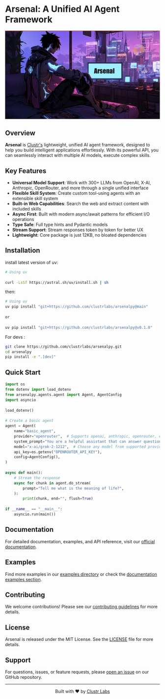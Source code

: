 # Arsenal: A Unified AI Agent Framework

<div align="center">
  <img src="https://github.com/clustrlabs/arsenalpy/raw/main/assets/arsenalpy.png" alt="Arsenal Banner" />
</div>

<!-- [![PyPI version](https://img.shields.io/pypi/v/arsenalpy.svg)](https://pypi.org/project/arsenalpy/)
[![Python](https://img.shields.io/pypi/pyversions/arsenalpy.svg)](https://pypi.org/project/arsenalpy/)
[![License](https://img.shields.io/github/license/clustrlabs/arsenalpy.svg)](https://github.com/clustrlabs/arsenalpy/blob/main/LICENSE)
[![Documentation](https://img.shields.io/badge/docs-latest-blue.svg)](https://clustrlabs.github.io/arsenalpy/) -->

## Overview

**Arsenal** is [Clustr's](https://clustr.network) lightweight, unified AI agent framework, designed to help you build intelligent applications effortlessly. With its powerful API, you can seamlessly interact with multiple AI models, execute complex skills.  

## Key Features

- **Universal Model Support**: Work with 300+ LLMs from OpenAI, X-AI, Anthropic, OpenRouter, and more through a single unified interface
- **Flexible Skill System**: Create custom tool-using agents with an extensible skill system
- **Built-in Web Capabilities**: Search the web and extract content with included skills
- **Async First**: Built with modern async/await patterns for efficient I/O operations
- **Type Safe**: Full type hints and Pydantic models
- **Stream Support**: Stream responses token by token for better UX
- **Lightweight**: Core package is just 12KB, no bloated dependencies

## Installation

install latest version of uv:

```bash
# Using uv

curl -LsSf https://astral.sh/uv/install.sh | sh

```

then:

```bash
# Using uv
uv pip install "git+https://github.com/clustrlabs/arsenalpy@main"

or

uv pip install "git+https://github.com/clustrlabs/arsenalpy@v0.1.0"

```

For devs :

```Bash
git clone https://github.com/clustrlabs/arsenalpy.git
cd arsenalpy
pip install -e ".[dev]"
```

## Quick Start

```python
import os
from dotenv import load_dotenv
from arsenalpy.agents.agent import Agent, AgentConfig
import asyncio

load_dotenv()

# Create a basic agent
agent = Agent(
    name="basic_agent",
    provider="openrouter",  # Supports openai, anthropic, openrouter, etc.
    system_prompt="You are a helpful assistant that can answer questions and help with tasks.",
    model="x-ai/grok-2-1212",  # Choose any model from supported providers
    api_key=os.getenv("OPENROUTER_API_KEY"),
    config=AgentConfig(),
)

async def main():
    # Stream the response
    async for chunk in agent.do_stream(
        prompt="Tell me what is the meaning of life?",
    ):
        print(chunk, end="", flush=True)

if __name__ == "__main__":
    asyncio.run(main())
```



## Documentation

For detailed documentation, examples, and API reference, visit our [official documentation](https://clustrlabs.github.io/arsenalpy/).

## Examples

Find more examples in our [examples directory](https://github.com/clustrlabs/arsenalpy/tree/main/examples) or check the [documentation examples section](https://clustrlabs.github.io/arsenalpy/examples/).

## Contributing

We welcome contributions! Please see our [contributing guidelines](https://github.com/clustrlabs/arsenalpy/blob/main/CONTRIBUTING.md) for more details.

## License

Arsenal is released under the MIT License. See the [LICENSE](https://github.com/clustrlabs/arsenalpy/blob/main/LICENSE) file for more details.

## Support

For questions, issues, or feature requests, please [open an issue](https://github.com/clustrlabs/arsenalpy/issues) on our GitHub repository.

---

<div align="center">
  <p>Built with ❤️ by <a href="https://clustr.network">Clustr Labs</a></p>
</div>
